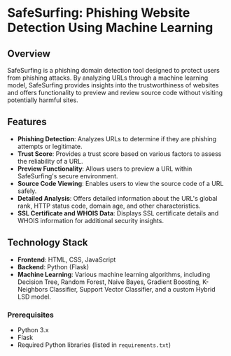 # SafeSurfing: Phishing Website Detection Using Machine Learning

## Overview

SafeSurfing is a phishing domain detection tool designed to protect users from phishing attacks. By analyzing URLs through a machine learning model, SafeSurfing provides insights into the trustworthiness of websites and offers functionality to preview and review source code without visiting potentially harmful sites.

## Features

- **Phishing Detection**: Analyzes URLs to determine if they are phishing attempts or legitimate.
- **Trust Score**: Provides a trust score based on various factors to assess the reliability of a URL.
- **Preview Functionality**: Allows users to preview a URL within SafeSurfing's secure environment.
- **Source Code Viewing**: Enables users to view the source code of a URL safely.
- **Detailed Analysis**: Offers detailed information about the URL's global rank, HTTP status code, domain age, and other characteristics.
- **SSL Certificate and WHOIS Data**: Displays SSL certificate details and WHOIS information for additional security insights.

## Technology Stack

- **Frontend**: HTML, CSS, JavaScript
- **Backend**: Python (Flask)
- **Machine Learning**: Various machine learning algorithms, including Decision Tree, Random Forest, Naive Bayes, Gradient Boosting, K-Neighbors Classifier, Support Vector Classifier, and a custom Hybrid LSD model.


### Prerequisites

- Python 3.x
- Flask
- Required Python libraries (listed in `requirements.txt`)



